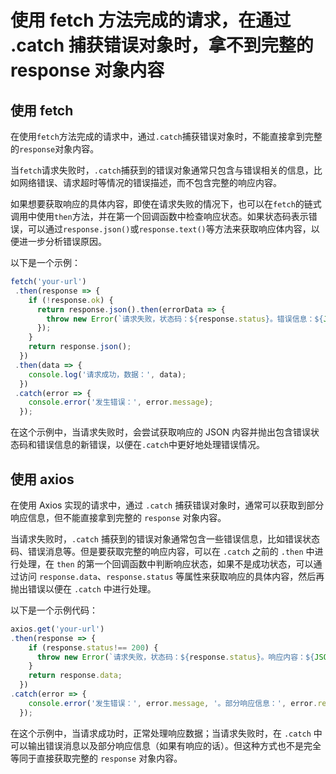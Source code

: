# 使用 fetch 方法完成的请求，在通过 .catch 捕获错误对象时，拿不到完整的 response 对象内容

## 使用 fetch

在使用`fetch`方法完成的请求中，通过`.catch`捕获错误对象时，不能直接拿到完整的`response`对象内容。

当`fetch`请求失败时，`.catch`捕获到的错误对象通常只包含与错误相关的信息，比如网络错误、请求超时等情况的错误描述，而不包含完整的响应内容。

如果想要获取响应的具体内容，即使在请求失败的情况下，也可以在`fetch`的链式调用中使用`then`方法，并在第一个回调函数中检查响应状态。如果状态码表示错误，可以通过`response.json()`或`response.text()`等方法来获取响应体内容，以便进一步分析错误原因。

以下是一个示例：

```javascript
fetch('your-url')
 .then(response => {
    if (!response.ok) {
      return response.json().then(errorData => {
        throw new Error(`请求失败，状态码：${response.status}。错误信息：${JSON.stringify(errorData)}`);
      });
    }
    return response.json();
  })
 .then(data => {
    console.log('请求成功，数据：', data);
  })
 .catch(error => {
    console.error('发生错误：', error.message);
  });
```

在这个示例中，当请求失败时，会尝试获取响应的 JSON 内容并抛出包含错误状态码和错误信息的新错误，以便在`.catch`中更好地处理错误情况。

## 使用 axios

在使用 Axios 实现的请求中，通过 `.catch` 捕获错误对象时，通常可以获取到部分响应信息，但不能直接拿到完整的 `response` 对象内容。

当请求失败时，`.catch` 捕获到的错误对象通常包含一些错误信息，比如错误状态码、错误消息等。但是要获取完整的响应内容，可以在 `.catch` 之前的 `.then` 中进行处理，在 `then` 的第一个回调函数中判断响应状态，如果不是成功状态，可以通过访问 `response.data`、`response.status` 等属性来获取响应的具体内容，然后再抛出错误以便在 `.catch` 中进行处理。

以下是一个示例代码：

```javascript
axios.get('your-url')
.then(response => {
    if (response.status!== 200) {
      throw new Error(`请求失败，状态码：${response.status}。响应内容：${JSON.stringify(response.data)}`);
    }
    return response.data;
  })
.catch(error => {
    console.error('发生错误：', error.message, '。部分响应信息：', error.response? error.response.data : '无响应信息');
  });
```

在这个示例中，当请求成功时，正常处理响应数据；当请求失败时，在 `.catch` 中可以输出错误消息以及部分响应信息（如果有响应的话）。但这种方式也不是完全等同于直接获取完整的 `response` 对象内容。